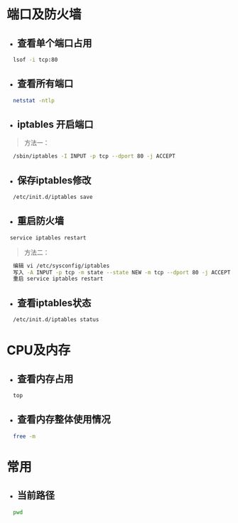
# 端口及防火墙

- ## 查看单个端口占用

``` bash
  lsof -i tcp:80
```

- ## 查看所有端口

``` bash
  netstat -ntlp
```

- ## iptables 开启端口

> 方法一：

``` bash
  /sbin/iptables -I INPUT -p tcp --dport 80 -j ACCEPT
```

- ## 保存iptables修改

``` bash
  /etc/init.d/iptables save
```

- ## 重启防火墙

``` bash
 service iptables restart
```

> 方法二：

``` bash
  编辑 vi /etc/sysconfig/iptables
  写入 -A INPUT -p tcp -m state --state NEW -m tcp --dport 80 -j ACCEPT
  重启 service iptables restart
```

- ## 查看iptables状态

``` bash
  /etc/init.d/iptables status
```

# CPU及内存

- ## 查看内存占用

``` bash
  top
```

- ## 查看内存整体使用情况

``` bash
  free -m
```

# 常用

- ## 当前路径

``` bash
  pwd
```
